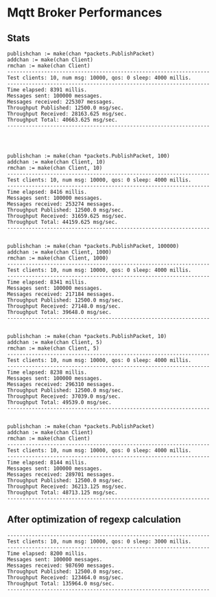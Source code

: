 # Mqtt Broker Performances

## Stats

    publishchan := make(chan *packets.PublishPacket)
    addchan := make(chan Client)
    rmchan := make(chan Client)
    ------------------------------------------------------------------
    Test clients: 10, num msg: 10000, qos: 0 sleep: 4000 millis.
    ------------------------------------------------------------------
    Time elapsed: 8391 millis.
    Messages sent: 100000 messages.
    Messages received: 225307 messages.
    Throughput Published: 12500.0 msg/sec.
    Throughput Received: 28163.625 msg/sec.
    Throughput Total: 40663.625 msg/sec.
    ------------------------------------------------------------------
    
    
    
    
    publishchan := make(chan *packets.PublishPacket, 100)
    addchan := make(chan Client, 10)
    rmchan := make(chan Client, 10)
    ------------------------------------------------------------------
    Test clients: 10, num msg: 10000, qos: 0 sleep: 4000 millis.
    ------------------------------------------------------------------
    Time elapsed: 8416 millis.
    Messages sent: 100000 messages.
    Messages received: 253274 messages.
    Throughput Published: 12500.0 msg/sec.
    Throughput Received: 31659.625 msg/sec.
    Throughput Total: 44159.625 msg/sec.
    ------------------------------------------------------------------
    
    
    publishchan := make(chan *packets.PublishPacket, 100000)
    addchan := make(chan Client, 1000)
    rmchan := make(chan Client, 1000)
    ------------------------------------------------------------------
    Test clients: 10, num msg: 10000, qos: 0 sleep: 4000 millis.
    ------------------------------------------------------------------
    Time elapsed: 8341 millis.
    Messages sent: 100000 messages.
    Messages received: 217184 messages.
    Throughput Published: 12500.0 msg/sec.
    Throughput Received: 27148.0 msg/sec.
    Throughput Total: 39648.0 msg/sec.
    ------------------------------------------------------------------


	publishchan := make(chan *packets.PublishPacket, 10)
	addchan := make(chan Client, 5)
	rmchan := make(chan Client, 5)
    ------------------------------------------------------------------
    Test clients: 10, num msg: 10000, qos: 0 sleep: 4000 millis.
    ------------------------------------------------------------------
    Time elapsed: 8238 millis.
    Messages sent: 100000 messages.
    Messages received: 296310 messages.
    Throughput Published: 12500.0 msg/sec.
    Throughput Received: 37039.0 msg/sec.
    Throughput Total: 49539.0 msg/sec.
    ------------------------------------------------------------------
    
    
    publishchan := make(chan *packets.PublishPacket)
    addchan := make(chan Client)
    rmchan := make(chan Client)
    ------------------------------------------------------------------
    Test clients: 10, num msg: 10000, qos: 0 sleep: 4000 millis.
    ------------------------------------------------------------------
    Time elapsed: 8144 millis.
    Messages sent: 100000 messages.
    Messages received: 289701 messages.
    Throughput Published: 12500.0 msg/sec.
    Throughput Received: 36213.125 msg/sec.
    Throughput Total: 48713.125 msg/sec.
    ------------------------------------------------------------------
    
    
## After optimization of regexp calculation

    ------------------------------------------------------------------
    Test clients: 10, num msg: 10000, qos: 0 sleep: 3000 millis.
    ------------------------------------------------------------------
    Time elapsed: 8200 millis.
    Messages sent: 100000 messages.
    Messages received: 987690 messages.
    Throughput Published: 12500.0 msg/sec.
    Throughput Received: 123464.0 msg/sec.
    Throughput Total: 135964.0 msg/sec.
    ------------------------------------------------------------------